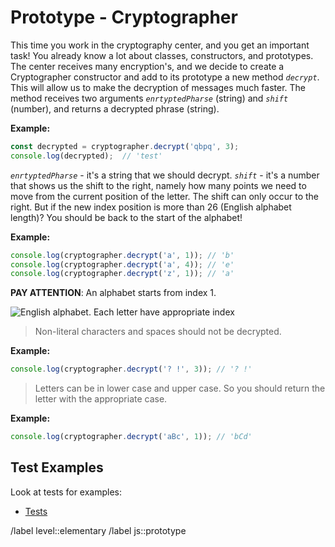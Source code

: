 # Prototype - Cryptographer

This time you work in the cryptography center, and you get an important task! You already know a lot about classes, constructors, and prototypes. The center receives many encryption's, and we decide to create a Cryptographer constructor and add to its prototype a new method *`decrypt`*. This will allow us to make the decryption of messages much faster. The method receives two arguments *`enrtyptedPharse`* (string) and *`shift`* (number), and returns a decrypted phrase (string).

**Example:**

```javascript
const decrypted = cryptographer.decrypt('qbpq', 3);
console.log(decrypted);  // 'test'
```

*`enrtyptedPharse`* - it's a string that we should decrypt.
*`shift`* - it's a number that shows us the shift to the right, namely how many points we need to move from the current position of the letter. The shift can only occur to the right. But if the new index position is more than 26 (English alphabet length)? You should be back to the start of the alphabet!

**Example:**

```javascript
console.log(cryptographer.decrypt('a', 1)); // 'b'
console.log(cryptographer.decrypt('a', 4)); // 'e'
console.log(cryptographer.decrypt('z', 1)); // 'a'
```

**PAY ATTENTION**: An alphabet starts from index 1.

 ![English alphabet. Each letter have appropriate index](assets/alphabet-index.png)

> Non-literal characters and spaces should not be decrypted.

**Example:**

```javascript
console.log(cryptographer.decrypt('? !', 3)); // '? !'
```

> Letters can be in lower case and upper case. So you should return the letter with the appropriate case.

**Example:**

```javascript
console.log(cryptographer.decrypt('aBc', 1)); // 'bCd'
```

## Test Examples

Look at tests for examples:
 - [Tests](__tests__/index.spec.js)

/label level::elementary
/label js::prototype
